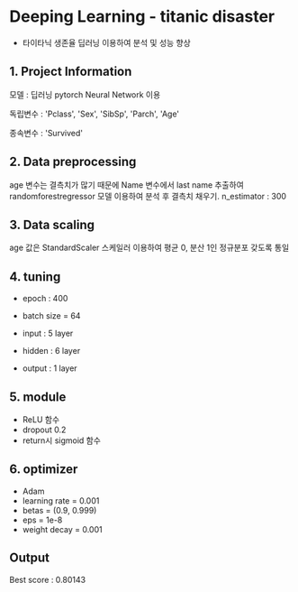 # Deeping Learning - titanic disaster
- 타이타닉 생존율 딥러닝 이용하여 분석 및 성능 향상

## 1. Project Information
모델 : 딥러닝 pytorch Neural Network 이용

독립변수 : 'Pclass', 'Sex', 'SibSp', 'Parch', 'Age'

종속변수 : 'Survived'

## 2. Data preprocessing 
age 변수는 결측치가 많기 때문에 Name 변수에서 last name 추출하여 randomforestregressor 모델 이용하여 분석 후 결측치 채우기.
n_estimator : 300

## 3. Data scaling 
age 값은 StandardScaler 스케일러 이용하여 평균 0, 분산 1인 정규분포 갖도록 통일

## 4. tuning
- epoch : 400
- batch size = 64

- input : 5 layer
- hidden : 6 layer
- output : 1 layer

## 5. module
- ReLU 함수
- dropout 0.2
- return시 sigmoid 함수

## 6. optimizer
- Adam
- learning rate = 0.001
- betas = (0.9, 0.999)
- eps = 1e-8
- weight decay = 0.001

## Output
Best score : 0.80143
